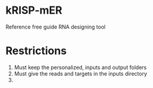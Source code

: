 # kRISP-mER
Reference free guide RNA designing tool

# Restrictions
1. Must keep the personalized, inputs and output folders
2. Must give the reads and targets in the inputs directory
3. 
